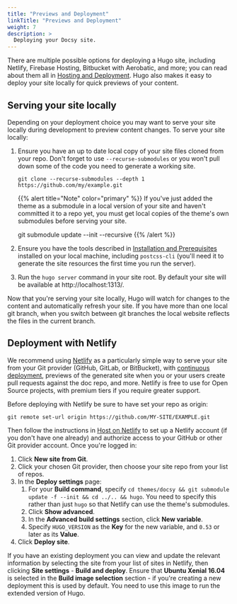 ```yaml
---
title: "Previews and Deployment"
linkTitle: "Previews and Deployment"
weight: 7
description: >
  Deploying your Docsy site.
---
```


There are multiple possible options for deploying a Hugo site, including Netlify, Firebase Hosting, Bitbucket with Aerobatic, and more; you can read about them all in [Hosting and Deployment](https://gohugo.io/hosting-and-deployment/). Hugo also makes it easy to deploy your site locally for quick previews of your content.

## Serving your site locally

Depending on your deployment choice you may want to serve your site locally during development to preview content changes. To serve your site locally:

1.  Ensure you have an up to date local copy of your site files cloned from your repo. Don't forget to use `--recurse-submodules` or you won't pull down some of the code you need to generate a working site.

    ```
    git clone --recurse-submodules --depth 1 https://github.com/my/example.git
    ```
   
    {{% alert title="Note" color="primary" %}}
If you've just added the theme as a submodule in a local version of your site and haven't committed it to a repo yet,  you must get local copies of the theme's own submodules before serving your site.
    
    git submodule update --init --recursive
    {{% /alert %}}

1.  Ensure you have the tools described in [Installation and Prerequisites](#installation-and-prerequisites) installed on your local machine, including `postcss-cli` (you'll need it to generate the site resources the first time you run the server).
1.  Run the `hugo server` command in your site root. By default your site will be available at http://localhost:1313/.

Now that you're serving your site locally, Hugo will watch for changes to the content and automatically refresh your site. If you have more than one local git branch, when you switch between git branches the local website reflects the files in the current branch.

## Deployment with Netlify

We recommend using [Netlify](https://www.netlify.com/) as a particularly simple way to serve your site from your Git provider (GitHub, GitLab, or BitBucket), with [continuous deployment](https://www.netlify.com/docs/continuous-deployment/), previews of the generated site when you or your users create pull requests against the doc repo, and more. Netlify is free to use for Open Source projects, with premium tiers if you require greater support.

Before deploying with Netlify be sure to have set your repo as origin:

```
git remote set-url origin https://github.com/MY-SITE/EXAMPLE.git
```

Then follow the instructions in [Host on Netlify](https://gohugo.io/hosting-and-deployment/hosting-on-netlify/) to set up a Netlify account (if you don't have one already) and authorize access to your GitHub or other Git provider account. Once you're logged in:

1. Click **New site from Git**.
1. Click your chosen Git provider, then choose your site repo from your list of repos.
1. In the **Deploy settings** page:
   1. For your **Build command**, specify `cd themes/docsy && git submodule update -f --init && cd ../.. && hugo`. You need to specify this rather than just `hugo` so that Netlify can use the theme's submodules.
   1. Click **Show advanced**. 
   1. In the **Advanced build settings** section, click **New variable**. 
   1. Specify `HUGO_VERSION` as the **Key** for the new variable, and `0.53` or later as its **Value**. 
1. Click **Deploy site**.

If you have an existing deployment you can view and update the relevant information by selecting the site from your list of sites in Netlify, then clicking **Site settings** - **Build and deploy**. Ensure that **Ubuntu Xenial 16.04** is selected in the **Build image selection** section - if you're creating a new deployment this is used by default. You need to use this image to run the extended version of Hugo.


